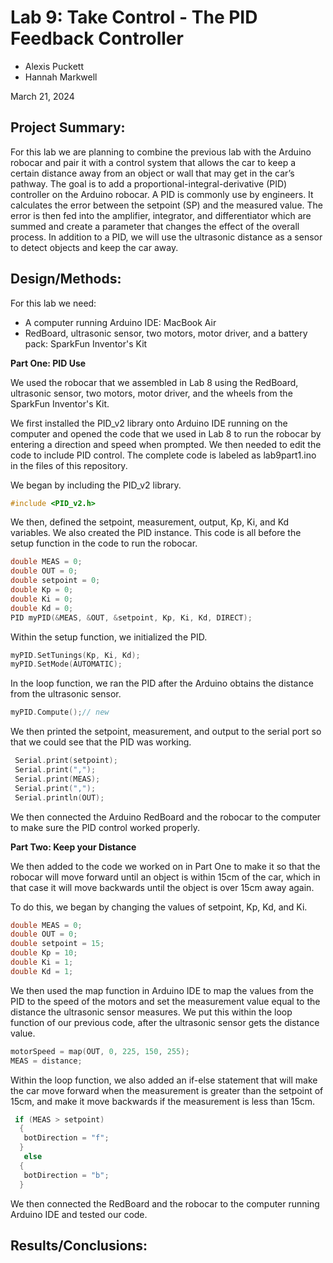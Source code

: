 # Lab 9: Take Control - The PID Feedback Controller
* Alexis Puckett
* Hannah Markwell

March 21, 2024

## Project Summary:

For this lab we are planning to combine the previous lab with the Arduino robocar and pair it with a control system that allows the car to keep a certain distance away from an object or wall that may get in the car’s pathway. The goal is to add a proportional-integral-derivative (PID) controller on the Arduino robocar. A PID is commonly use by engineers. It calculates the error between the setpoint (SP) and the measured value. The error is then fed into the amplifier, integrator, and differentiator which are summed and create a parameter that changes the effect of the overall process. In addition to a PID, we will use the ultrasonic distance as a sensor to detect objects and keep the car away.  

## Design/Methods:

For this lab we need:
* A computer running Arduino IDE: MacBook Air
* RedBoard, ultrasonic sensor, two motors, motor driver, and a battery pack: SparkFun Inventor's Kit

**Part One: PID Use**

We used the robocar that we assembled in Lab 8 using the RedBoard, ultrasonic sensor, two motors, motor driver, and the wheels from the SparkFun Inventor's Kit.

We first installed the PID_v2 library onto Arduino IDE running on the computer and opened the code that we used in Lab 8 to run the robocar by entering a direction and speed when prompted. We then needed to edit the code to include PID control. The complete code is labeled as lab9part1.ino in the files of this repository. 

We began by including the PID_v2 library. 
```c++
#include <PID_v2.h>
```
We then, defined the setpoint, measurement, output, Kp, Ki, and Kd variables. We also created the PID instance. This code is all before the setup function in the code to run the robocar.
```c++
double MEAS = 0;
double OUT = 0;
double setpoint = 0;
double Kp = 0;
double Ki = 0;
double Kd = 0;
PID myPID(&MEAS, &OUT, &setpoint, Kp, Ki, Kd, DIRECT);
```
Within the setup function, we initialized the PID.
```c++
myPID.SetTunings(Kp, Ki, Kd);
myPID.SetMode(AUTOMATIC);
```
In the loop function, we ran the PID after the Arduino obtains the distance from the ultrasonic sensor. 
```c++
myPID.Compute();// new
```
We then printed the setpoint, measurement, and output to the serial port so that we could see that the PID was working.
```c++
 Serial.print(setpoint);
 Serial.print(",");
 Serial.print(MEAS);
 Serial.print(",");
 Serial.println(OUT);
```
We then connected the Arduino RedBoard and the robocar to the computer to make sure the PID control worked properly. 

**Part Two: Keep your Distance**

We then added to the code we worked on in Part One to make it so that the robocar will move forward until an object is within 15cm of the car, which in that case it will move backwards until the object is over 15cm away again. 

To do this, we began by changing the values of setpoint, Kp, Kd, and Ki.
```c++
double MEAS = 0;
double OUT = 0;
double setpoint = 15;
double Kp = 10;
double Ki = 1;
double Kd = 1;
``` 
We then used the map function in Arduino IDE to map the values from the PID to the speed of the motors and set the measurement value equal to the distance the ultrasonic sensor measures. We put this within the loop function of our previous code, after the ultrasonic sensor gets the distance value. 

```c++
motorSpeed = map(OUT, 0, 225, 150, 255);
MEAS = distance;
``` 
Within the loop function, we also added an if-else statement that will make the car move forward when the measurement is greater than the setpoint of 15cm, and make it move backwards if the measurement is less than 15cm.      
```c++                 
 if (MEAS > setpoint)    
  { 
   botDirection = "f";
  }
   else
  {
   botDirection = "b";
  }
``` 
We then connected the RedBoard and the robocar to the computer running Arduino IDE and tested our code. 

## Results/Conclusions:
